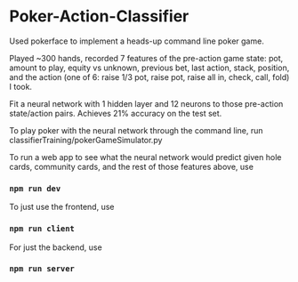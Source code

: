 # Poker-Action-Classifier
Used pokerface to implement a heads-up command line poker game.

Played ~300 hands, recorded 7 features of the pre-action game state: pot, amount to play, equity vs unknown, previous bet, last action, stack, position, and the action (one of 6: raise 1/3 pot, raise pot, raise all in, check, call, fold) I took.

Fit a neural network with 1 hidden layer and 12 neurons to those pre-action state/action pairs. Achieves 21% accuracy on the test set. 

To play poker with the neural network through the command line, run classifierTraining/pokerGameSimulator.py 

To run a web app to see what the neural network would predict given hole cards, community cards, and the rest of those features above, use
### `npm run dev`

To just use the frontend, use
### `npm run client`

For just the backend, use
### `npm run server`

